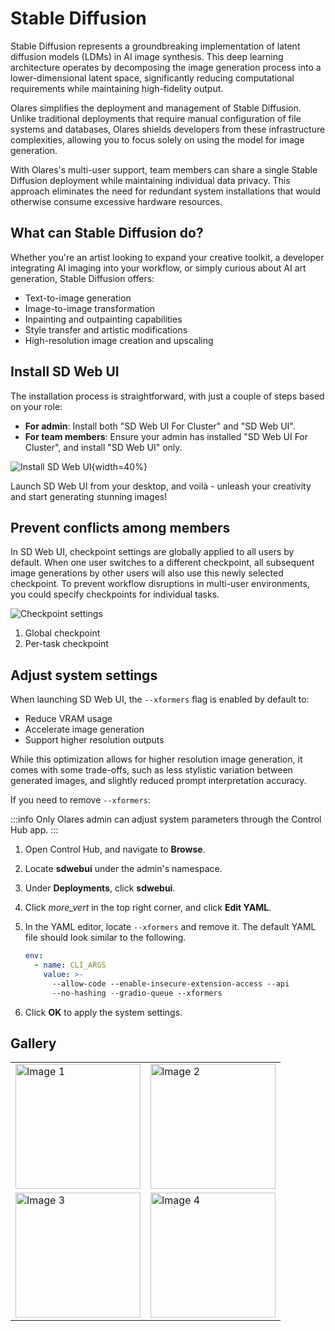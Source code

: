 # Stable Diffusion
Stable Diffusion represents a groundbreaking implementation of latent diffusion models (LDMs) in AI image synthesis. This deep learning architecture operates by decomposing the image generation process into a lower-dimensional latent space, significantly reducing computational requirements while maintaining high-fidelity output.

Olares simplifies the deployment and management of Stable Diffusion. Unlike traditional deployments that require manual configuration of file systems and databases, Olares shields developers from these infrastructure complexities, allowing you to focus solely on using the model for image generation.

With Olares's multi-user support, team members can share a single Stable Diffusion deployment while maintaining individual data privacy. This approach eliminates the need for redundant system installations that would otherwise consume excessive hardware resources.
## What can Stable Diffusion do?
Whether you're an artist looking to expand your creative toolkit, a developer integrating AI imaging into your workflow, or simply curious about AI art generation, Stable Diffusion offers:

* Text-to-image generation
* Image-to-image transformation
* Inpainting and outpainting capabilities
* Style transfer and artistic modifications
* High-resolution image creation and upscaling

## Install SD Web UI

The installation process is straightforward, with just a couple of steps based on your role:
* **For admin**: Install both "SD Web UI For Cluster" and "SD Web UI".
* **For team members**: Ensure your admin has installed "SD Web UI For Cluster", and install "SD Web UI" only.

![Install SD Web UI](/images/manual/use-cases/install-sd.png){width=40%}

Launch SD Web UI from your desktop, and voilà - unleash your creativity and start generating stunning images!
## Prevent conflicts among members
In SD Web UI, checkpoint settings are globally applied to all users by default. When one user switches to a different checkpoint, all subsequent image generations by other users will also use this newly selected checkpoint. To prevent workflow disruptions in multi-user environments, you could specify checkpoints for individual tasks.

![Checkpoint settings](/images/manual/use-cases/sd-checkpoint.png)
1. Global checkpoint
2. Per-task checkpoint

## Adjust system settings
When launching SD Web UI, the `--xformers` flag is enabled by default to:
- Reduce VRAM usage
- Accelerate image generation
- Support higher resolution outputs

While this optimization allows for higher resolution image generation, it comes with some trade-offs, such as less stylistic variation between generated images, and slightly reduced prompt interpretation accuracy.

If you need to remove `--xformers`:

:::info
Only Olares admin can adjust system parameters through the Control Hub app.
:::

1. Open Control Hub, and navigate to **Browse**.
2. Locate **sdwebui** under the admin's namespace.
3. Under **Deployments**, click **sdwebui**.
4. Click <i class="material-symbols-outlined">more_vert</i> in the top right corner, and click **Edit YAML**.
5. In the YAML editor, locate `--xformers` and remove it. The default YAML file should look similar to the following.

    ```yaml {5}
    env:
      - name: CLI_ARGS
        value: >-
          --allow-code --enable-insecure-extension-access --api
          --no-hashing --gradio-queue --xformers
     ```

6. Click **OK** to apply the system settings.

## Gallery

<table>
  <tr>
    <td><img src="/images/manual/use-cases/sd-example1.png" alt="Image 1" width="200" /></td>
    <td><img src="/images/manual/use-cases/sd-example2.png" alt="Image 2" width="200" /></td>
  </tr>
  <tr>
    <td><img src="/images/manual/use-cases/sd-example3.png" alt="Image 3" width="200" /></td>
    <td><img src="/images/manual/use-cases/sd-example4.png" alt="Image 4" width="200" /></td>
  </tr>
</table>